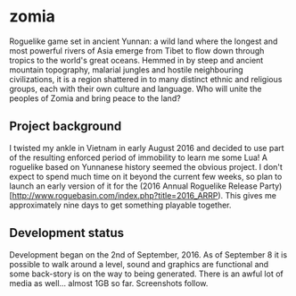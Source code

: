 # zomia

Roguelike game set in ancient Yunnan: a wild land where the longest and most powerful rivers of Asia emerge from Tibet to flow down through tropics to the world's great oceans. Hemmed in by steep and ancient mountain topography, malarial jungles and hostile neighbouring civilizations, it is a region shattered in to many distinct ethnic and religious groups, each with their own culture and language. Who will unite the peoples of Zomia and bring peace to the land?

## Project background

I twisted my ankle in Vietnam in early August 2016 and decided to use part of the resulting enforced period of immobility to learn me some Lua! A roguelike based on Yunnanese history seemed the obvious project. I don't expect to spend much time on it beyond the current few weeks, so plan to launch an early version of it for the (2016 Annual Roguelike Release Party)[http://www.roguebasin.com/index.php?title=2016_ARRP). This gives me approximately nine days to get something playable together.

## Development status

Development began on the 2nd of September, 2016. As of September 8 it is possible to walk around a level, sound and graphics are functional and some back-story is on the way to being generated. There is an awful lot of media as well... almost 1GB so far. Screenshots follow.

